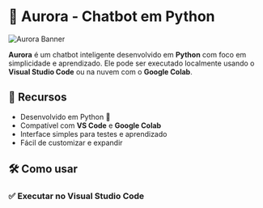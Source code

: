 # 🤖 Aurora - Chatbot em Python

![Aurora Banner]("C:\Users\Anderson_Deborah\Pictures\chatbotaurora.jpg")

**Aurora** é um chatbot inteligente desenvolvido em **Python** com foco em simplicidade e aprendizado. Ele pode ser executado localmente usando o **Visual Studio Code** ou na nuvem com o **Google Colab**.


## 🚀 Recursos

- Desenvolvido em Python 🐍
- Compatível com **VS Code** e **Google Colab**
- Interface simples para testes e aprendizado
- Fácil de customizar e expandir


## 🛠️ Como usar

### ✅ Executar no Visual Studio Code
